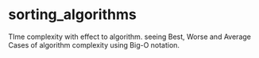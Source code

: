 # sorting_algorithms
TIme complexity with effect to algorithm. seeing Best, Worse and Average Cases of algorithm complexity using Big-O notation.
